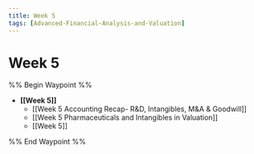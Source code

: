 ```yaml
---
title: Week 5
tags: [Advanced-Financial-Analysis-and-Valuation]
---
```


# Week 5
%% Begin Waypoint %%
- **[[Week 5]]**
	- [[Week 5 Accounting Recap- R&D,   Intangibles,   M&A & Goodwill]]
	- [[Week 5 Pharmaceuticals and Intangibles in Valuation]]
	- [[Week 5]]

%% End Waypoint %%
